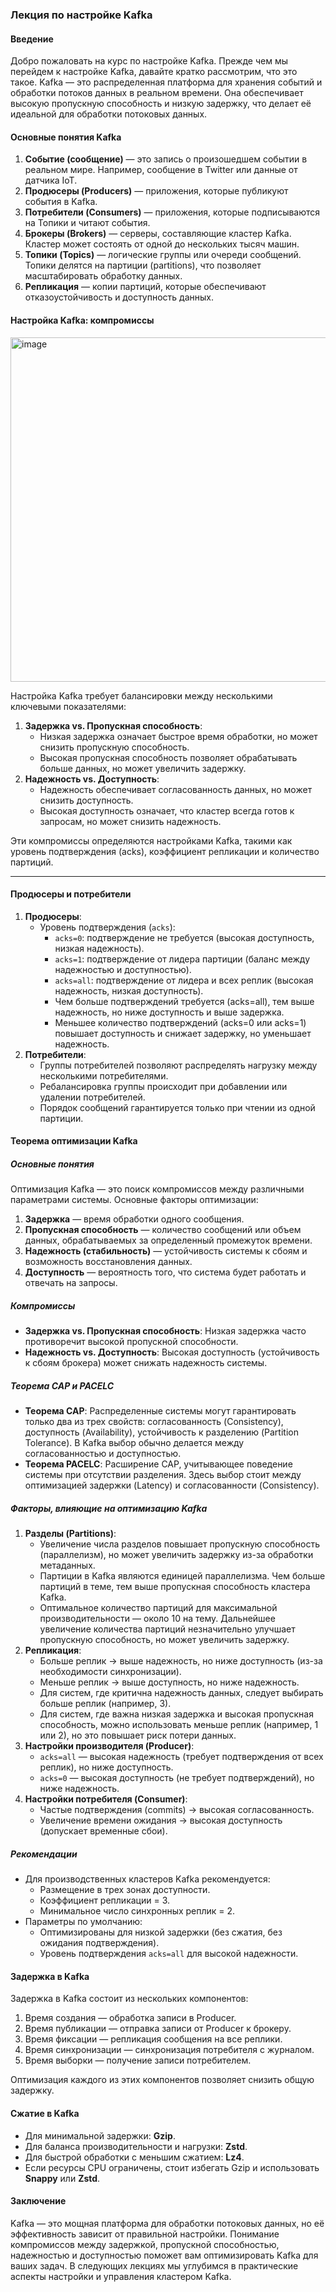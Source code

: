 ### Лекция по настройке Kafka

#### Введение
Добро пожаловать на курс по настройке Kafka. Прежде чем мы перейдем к настройке Kafka, давайте кратко рассмотрим, что это такое. Kafka — это распределенная платформа для хранения событий и обработки потоков данных в реальном времени. Она обеспечивает высокую пропускную способность и низкую задержку, что делает её идеальной для обработки потоковых данных.



#### Основные понятия Kafka
1. **Событие (сообщение)** — это запись о произошедшем событии в реальном мире. Например, сообщение в Twitter или данные от датчика IoT.
2. **Продюсеры (Producers)** — приложения, которые публикуют события в Kafka.
3. **Потребители (Consumers)** — приложения, которые подписываются на Топики и читают события.
4. **Брокеры (Brokers)** — серверы, составляющие кластер Kafka. Кластер может состоять от одной до нескольких тысяч машин.
5. **Топики (Topics)** — логические группы или очереди сообщений. Топики делятся на партиции (partitions), что позволяет масштабировать обработку данных.
6. **Репликация** — копии партиций, которые обеспечивают отказоустойчивость и доступность данных.



#### Настройка Kafka: компромиссы

<img width="600" height="551" alt="image" src="https://github.com/user-attachments/assets/22c2c55e-08de-4e4d-ba42-bb582e8ed300" />

Настройка Kafka требует балансировки между несколькими ключевыми показателями:
1. **Задержка vs. Пропускная способность**:
   - Низкая задержка означает быстрое время обработки, но может снизить пропускную способность.
   - Высокая пропускная способность позволяет обрабатывать больше данных, но может увеличить задержку.
2. **Надежность vs. Доступность**:
   - Надежность обеспечивает согласованность данных, но может снизить доступность.
   - Высокая доступность означает, что кластер всегда готов к запросам, но может снизить надежность.

Эти компромиссы определяются настройками Kafka, такими как уровень подтверждения (acks), коэффициент репликации и количество партиций.

---

#### Продюсеры и потребители
1. **Продюсеры**:
   - Уровень подтверждения (`acks`):
     - `acks=0`: подтверждение не требуется (высокая доступность, низкая надежность).
     - `acks=1`: подтверждение от лидера партиции (баланс между надежностью и доступностью).
     - `acks=all`: подтверждение от лидера и всех реплик (высокая надежность, низкая доступность).
     - Чем больше подтверждений требуется (acks=all), тем выше надежность, но ниже доступность и выше задержка.
     - Меньшее количество подтверждений (acks=0 или acks=1) повышает доступность и снижает задержку, но уменьшает надежность.
2. **Потребители**:
   - Группы потребителей позволяют распределять нагрузку между несколькими потребителями.
   - Ребалансировка группы происходит при добавлении или удалении потребителей.
   - Порядок сообщений гарантируется только при чтении из одной партиции.



#### Теорема оптимизации Kafka

##### Основные понятия
Оптимизация Kafka — это поиск компромиссов между различными параметрами системы. Основные факторы оптимизации:
1. **Задержка** — время обработки одного сообщения.
2. **Пропускная способность** — количество сообщений или объем данных, обрабатываемых за определенный промежуток времени.
3. **Надежность (стабильность)** — устойчивость системы к сбоям и возможность восстановления данных.
4. **Доступность** — вероятность того, что система будет работать и отвечать на запросы.

##### Компромиссы
- **Задержка vs. Пропускная способность**: Низкая задержка часто противоречит высокой пропускной способности.
- **Надежность vs. Доступность**: Высокая доступность (устойчивость к сбоям брокера) может снижать надежность системы.

##### Теорема CAP и PACELC
- **Теорема CAP**: Распределенные системы могут гарантировать только два из трех свойств: согласованность (Consistency), доступность (Availability), устойчивость к разделению (Partition Tolerance). В Kafka выбор обычно делается между согласованностью и доступностью.
- **Теорема PACELC**: Расширение CAP, учитывающее поведение системы при отсутствии разделения. Здесь выбор стоит между оптимизацией задержки (Latency) и согласованности (Consistency).

##### Факторы, влияющие на оптимизацию Kafka
1. **Разделы (Partitions)**:
   - Увеличение числа разделов повышает пропускную способность (параллелизм), но может увеличить задержку из-за обработки метаданных.
   - Партиции в Kafka являются единицей параллелизма. Чем больше партиций в теме, тем выше пропускная способность кластера Kafka.
   - Оптимальное количество партиций для максимальной производительности — около 10 на тему. Дальнейшее увеличение количества партиций незначительно улучшает пропускную способность, но может увеличить задержку.
2. **Репликация**:
   - Больше реплик → выше надежность, но ниже доступность (из-за необходимости синхронизации).
   - Меньше реплик → выше доступность, но ниже надежность.
   - Для систем, где критична надежность данных, следует выбирать больше реплик (например, 3).
   - Для систем, где важна низкая задержка и высокая пропускная способность, можно использовать меньше реплик (например, 1 или 2), но это повышает риск потери данных.
3. **Настройки производителя (Producer)**:
   - `acks=all` — высокая надежность (требует подтверждения от всех реплик), но ниже доступность.
   - `acks=0` — высокая доступность (не требует подтверждений), но ниже надежность.
4. **Настройки потребителя (Consumer)**:
   - Частые подтверждения (commits) → высокая согласованность.
   - Увеличение времени ожидания → высокая доступность (допускает временные сбои).

##### Рекомендации
- Для производственных кластеров Kafka рекомендуется:
  - Размещение в трех зонах доступности.
  - Коэффициент репликации = 3.
  - Минимальное число синхронных реплик = 2.
- Параметры по умолчанию:
  - Оптимизированы для низкой задержки (без сжатия, без ожидания подтверждения).
  - Уровень подтверждения `acks=all` для высокой надежности.


#### Задержка в Kafka
Задержка в Kafka состоит из нескольких компонентов:
1. Время создания — обработка записи в Producer.
2. Время публикации — отправка записи от Producer к брокеру.
3. Время фиксации — репликация сообщения на все реплики.
4. Время синхронизации — синхронизация потребителя с журналом.
5. Время выборки — получение записи потребителем.

Оптимизация каждого из этих компонентов позволяет снизить общую задержку.

#### Сжатие в Kafka
- Для минимальной задержки: **Gzip**.  
- Для баланса производительности и нагрузки: **Zstd**.  
- Для быстрой обработки с меньшим сжатием: **Lz4**.  
- Если ресурсы CPU ограничены, стоит избегать Gzip и использовать **Snappy** или **Zstd**.


#### Заключение
Kafka — это мощная платформа для обработки потоковых данных, но её эффективность зависит от правильной настройки. Понимание компромиссов между задержкой, пропускной способностью, надежностью и доступностью поможет вам оптимизировать Kafka для ваших задач. В следующих лекциях мы углубимся в практические аспекты настройки и управления кластером Kafka.
